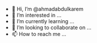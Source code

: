- 👋 Hi, I’m @ahmadabdulkarem
- 👀 I’m interested in ...
- 🌱 I’m currently learning ...
- 💞️ I’m looking to collaborate on ...
- 📫 How to reach me ...

<!---
ahmadabdulkarem/ahmadabdulkarem is a ✨ special ✨ repository because its `README.md` (this file) appears on your GitHub profile.
You can click the Preview link to take a look at your changes.
--->
